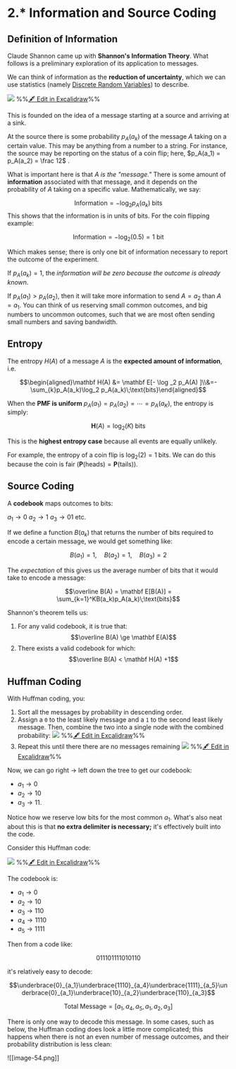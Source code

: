 # 2.* Information and Source Coding

## Definition of Information

Claude Shannon came up with **Shannon's Information Theory**. What follows is a preliminary exploration of its application to messages.

We can think of information as the **reduction of uncertainty**, which we can use statistics (namely [Discrete Random Variables](2.%20Discrete%20Random%20Variables.md)) to describe.



![](excalidraw-2025-10-19-21.24.58.excalidraw.svg)
%%[🖋 Edit in Excalidraw](excalidraw-2025-10-19-21.24.58.excalidraw.md)%%

This is founded on the idea of a message starting at a source and arriving at a sink. 

At the source there is some probability $p_A(a_k)$ of the message $A$ taking on a certain value. This may be anything from a number to a string. For instance, the source may be reporting on the status of a coin flip; here, $p_A(a_1) = p_A(a_2) = \frac 12$ . 

What is important here is that *A is the "message."* There is some amount of **information** associated with that message, and it depends on the probability of $A$ taking on a specific value. Mathematically, we say:

$$\text{Information} = - \log _2 p_A(a_k)\; \text{bits}$$
This shows that the information is in units of bits. For the coin flipping example:

$$\text{Information} = - \log_2 (0.5) = 1 \text{ bit}$$

Which makes sense; there is only one bit of information necessary to report the outcome of the experiment. 


If $p_A(a_k)=1$, the *information will be zero because the outcome is already known*. 

If $p_A(a_1) > p_A(a_2)$, then it will take more information to send $A=a_2$ than $A=a_1$. You can think of us reserving small common outcomes, and big numbers to uncommon outcomes, such that we are most often sending small numbers and saving bandwidth. 




## Entropy

The entropy $H(A)$ of a message $A$ is the **expected amount of information**, i.e.

$$\begin{aligned}\mathbf H(A) &= \mathbf E[- \log _2 p_A(A) ]\\&=- \sum_{k}p_A(a_k)\log_2 p_A(a_k)\;\text{bits}\end{aligned}$$

When the **PMF is uniform** $p_A(a_1) = p_A(a_2) = \cdots = p_A(a_K)$, the entropy is simply:

$$\mathbf H(A) = \log_2 (K)\;\text{bits}$$

This is the **highest entropy case** because all events are equally unlikely.

For example, the entropy of a coin flip is $\log _2 (2) = 1\; \text{bits}$. We can do this because the coin is fair ($\mathbf P(\text{heads})=\mathbf P(\text{tails})$). 

## Source Coding

A **codebook** maps outcomes to bits:

$a_1 \to 0$
$a_2 \to 1$ 
$a_3 \to 01$
etc.

If we define a function $B(a_k)$ that returns the number of bits required to encode a certain message, we would get something like:

$$B(a_1) = 1, \quad B(a_2) =1, \quad B(a_3) = 2$$

The *expectation* of this gives us the average number of bits that it would take to encode a message:

$$\overline B(A) = \mathbf E[B(A)] = \sum_{k=1}^KB(a_k)p_A(a_k)\;\text{bits}$$

Shannon's theorem tells us:
1. For any valid codebook, it is true that:
	$$\overline B(A) \ge \mathbf E(A)$$
2. There exists a valid codebook for which:
	$$\overline B(A) < \mathbf H(A) +1$$


## Huffman Coding

With Huffman coding, you:

1. Sort all the messages by probability in descending order.
2. Assign a `0` to the least likely message and a `1` to the second least likely message. Then, combine the two into a single node with the combined probability:
![](excalidraw-2025-10-20-08.44.26.excalidraw.svg)
%%[🖋 Edit in Excalidraw](excalidraw-2025-10-20-08.44.26.excalidraw.md)%%
3. Repeat this until there there are no messages remaining
![](excalidraw-2025-10-20-08.49.13.excalidraw.svg)
%%[🖋 Edit in Excalidraw](excalidraw-2025-10-20-08.49.13.excalidraw.md)%%

Now, we can go right -> left down the tree to get our codebook:

- $a_1 \to 0$
- $a_2 \to 10$
- $a_3 \to 11$. 

Notice how we reserve low bits for the most common $a_1$. What's also neat about this is that **no extra delimiter is necessary;** it's effectively built into the code.

Consider this Huffman code:

![](excalidraw-2025-10-20-08.52.30.excalidraw.svg)
%%[🖋 Edit in Excalidraw](excalidraw-2025-10-20-08.52.30.excalidraw.md)%%

The codebook is:

- $a_1 \to 0$
- $a_2 \to 10$
- $a_3 \to 110$
- $a_4 \to 1110$
- $a_5 \to 1111$

Then from a code like:

$$011101111010110$$

it's relatively easy to decode:

$$\underbrace{0}_{a_1}\underbrace{1110}_{a_4}\underbrace{1111}_{a_5}\underbrace{0}_{a_1}\underbrace{10}_{a_2}\underbrace{110}_{a_3}$$

$$\text{Total Message} = [a_1, a_4, a_5,a_1, a_2, a_3]$$

There is only one way to decode this message. In some cases, such as below, the Huffman coding does look a little more complicated; this happens when there is not an even number of message outcomes, and their probability distribution is less clean:

![[image-54.png]]

